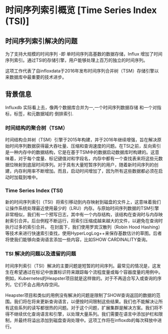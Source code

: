 # 时间序列索引概览 [Time Series Index (TSI)]


## 时间序列索引解决的问题

为了支持大规模的时间序列 -即 单时间序列高基数的数据存储，Influx 增加了时间序列索引。通过TSI的存储引擎，用户能够处理上百万的独立的时间序列。

这项工作代表了自infloxdata于2016年发布时间序列合并树（TSM）存储引擎以来数据库中最重要的技术进步。


## 背景信息

Influxdb 实际看上去，像两个数据库合并为一,一个时间序列数据存储 和一个对指标，标签，和元数据域的 倒排索引.

### 时间结构的聚合树（TSM）

时间结构合并树（TSM）引擎于2015年构建，并于2016年继续增强，旨在解决原始时间序列数据获得最大吞吐量、压缩和查询速度的问题。在TSI之前，反向索引是一种内存中的数据结构，它是在基于TSM中的数据启动数据库时构建的。这意味着，对于每个度量、标记键值对和字段名，内存中都有一个查找表来将这些元数据位映射到底层时间序列。对于具有大量短暂序列的用户，随着新时间序列的创建，内存利用率不断增加。而且，启动时间增加了，因为所有这些数据都必须在启动时加载到堆中。

### Time Series Index (TSI)

新的时间序列索引（TSI）将索引移动到内存映射到磁盘的文件上，这意味着我们让操作系统处理最近使用最少的（LRU）内存。与原始时间序列数据的TSM引擎非常相似，我们有一个预写日志，其中有一个内存结构，该结构在查询时与内存映射索引合并。后台例程不断运行，将索引压缩成越来越大的文件，以避免在查询时执行过多的索引合并。
在封面下，我们使用罗宾汉散列（Robin Hood Hashing）等技术来进行快速索引查找，使用HyperLogLog++来保存基数估计的草图。后者将使我们能够向查询语言添加一些内容，比如SHOW CARDINALITY查询。


### TSI 解决的问题以及遗留的问题


时间序列索引（TSI）解决的主要问题是短暂的时间序列。最常见的情况是，这发生在希望通过在标记中放置标识符来跟踪每个流程度量或每个容器度量的用例中。例如，Kubernetes的Heapster项目就是这样做的。对于不再适合写入或查询的序列，它们不会占用内存空间。


Heapster项目和类似的用例没有解决的问题是限制了SHOW查询返回的数据的范围。我们将在将来更新查询语言，以便按时间限制这些结果。我们也不能解决让所有这些系列的读写都很热的问题。对于这个问题，扩展集群是解决方案。我们将不得不继续优化查询语言和引擎，以处理大量系列。我们需要在语言中添加护栏和限制，并最终将溢出添加到磁盘查询处理中。这项工作将在infloxdb的每次释放中进行。